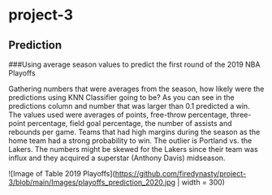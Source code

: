 # project-3

## Prediction

###Using average season values to predict the first round of the 2019 NBA Playoffs

Gathering numbers that were averages from the season, how likely were the predictions using KNN Classifier going to be?   As you can see in the predictions column and number that was larger than 0.1 predicted a win.  The values used were averages of points, free-throw percentage, three-point percentage, field goal percentage, the number of assists and rebounds per game.  Teams that had high margins during the season as the home team had a strong probability to win.  The outlier is Portland vs. the Lakers.  The numbers might be skewed for the Lakers since their team was influx and they acquired a superstar (Anthony Davis) midseason.  

![Image of Table 2019 Playoffs](https://github.com/firedynasty/project-3/blob/main/Images/playoffs_prediction_2020.jpg | width = 300)
